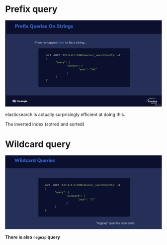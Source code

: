 # Prefix query

<img src='../assets/40_1.png'><img>

elasticsearch is actually surprisingly efficient at doing this.

The inverted index (sotred and sorted)

# Wildcard query

<img src='../assets/40_2.png'><img>

**There is also `regexp` query**


